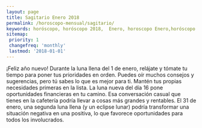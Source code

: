 ```yaml
---
layout: page
title: Sagitario Enero 2018 
permalink: /horoscopo-mensual/sagitario/
keywords: horóscopo, horóscopo 2018,  Enero, horoscopo Enero,horóscopo esperanza gracia, horoscop, horóscopos gratis, horoscopo sagitario, horoscopo sagitario 2018, Tarot, Astrologia, Zodíaco, sagitario, horoscopo gratis, horoscopo del mes 
sitemap:
 priority: 1
 changefreq: 'monthly'
 lastmod: '2018-01-01'
---
```


 ¡Feliz año nuevo! Durante la luna llena del 1 de enero, relájate y tómate tu tiempo para poner tus prioridades en orden. Puedes oír muchos consejos y sugerencias, pero tú sabes lo que es mejor para ti. Mantén tus propias necesidades primeras en la lista. La luna nueva del día 16 pone oportunidades financieras en tu camino. Esa conversación casual que tienes en la cafetería podría llevar a cosas más grandes y rentables. El 31 de enero, una segunda luna llena (y un eclipse lunar) podría transformar una situación negativa en una positiva, lo que favorece oportunidades para todos los involucrados. 
